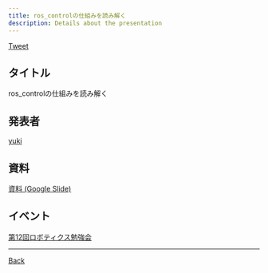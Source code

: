 ```yaml
---
title: ros_controlの仕組みを読み解く
description: Details about the presentation
---
```


<link rel="shortcut icon" type="image/x-icon" href="/favicon.ico?">

<a href="https://twitter.com/share?ref_src=twsrc%5Etfw" class="twitter-share-button" data-show-count="false">Tweet</a><script async src="https://platform.twitter.com/widgets.js" charset="utf-8"></script>

## タイトル
ros_controlの仕組みを読み解く
## 発表者
[yuki](https://connpass.com/user/blessingyuki/)
## 資料
[資料 (Google Slide)](https://docs.google.com/presentation/d/14zoOuA3LuqGBONwemeh4kHyISTxo4r7f2JiQLKTy5YI/edit?usp=sharing)
## イベント
[第12回ロボティクス勉強会](./12.md)

- - -
[Back](../../archive.md)

